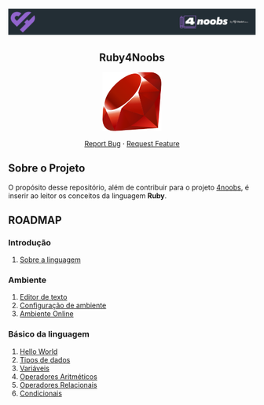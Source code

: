 <p align="center">
  <a href="https://github.com/he4rt/4noobs" target="_blank">
    <img src="./assets/header_4noobs.svg">
  </a>
</p>

<p align="center">
  <h2 align="center">Ruby4Noobs</h2>

<p align="center">
  <a href="https://www.ruby-lang.org/pt"  target="_blank">
    <img src="./assets/ruby.svg" alt="Imagem da linguagem" width="120">
  </a>
</p>

  <p align="center">
    <a href="https://github.com/Rinyaresu/ruby4noobs/issues/new">Report Bug</a>
    ·
    <a href="https://github.com/Rinyaresu/ruby4noobs/issues/new">Request Feature</a>
  </p>
</p>

## Sobre o Projeto

O propósito desse repositório, além de contribuir para o projeto [4noobs](https://github.com/he4rt/4noobs), é inserir ao leitor os conceitos da linguagem **Ruby**.

## ROADMAP

### Introdução

1. [Sobre a linguagem](src/1-Introdução/1-sobre-a-linguagem.md)

### Ambiente

1. [Editor de texto](src/2-Ambiente/1-editor-de-texto.md)
2. [Configuração de ambiente](src/2-Ambiente/2-configuracao-de-ambiente.md)
3. [Ambiente Online](src/2-Ambiente/3-ambiente-online.md)

### Básico da linguagem

1. [Hello World](src/3-Basico%20da%20Linguagem/1-hello-world.md)
2. [Tipos de dados](src/3-Basico%20da%20Linguagem/2-tipos-de-dados.md)
3. [Variáveis](src/3-Basico%20da%20Linguagem/3-variaveis.md)
4. [Operadores Aritméticos](src/3-Basico%20da%20Linguagem/4-operadores-aritimeticos.md)
5. [Operadores Relacionais](src/3-Basico%20da%20Linguagem/5-operadores-relacionais.md)
6. [Condicionais](src/3-Basico%20da%20Linguagem/6-condicionais.md)
